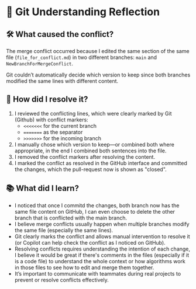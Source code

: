 # 🧠 Git Understanding Reflection

## 🛠️ What caused the conflict?

The merge conflict occurred because I edited the same section of the same file (`file_for_conflict.md`) in two different branches: `main` and `NewBranchForMergeConflict`. 

Git couldn’t automatically decide which version to keep since both branches modified the same lines with different content.

## 🔧 How did I resolve it?

1. I reviewed the conflicting lines, which were clearly marked by Git (Github) with conflict markers:
   - `<<<<<<<` for the current branch
   - `=======` as the separator
   - `>>>>>>>` for the incoming branch
2. I manually chose which version to keep—or combined both where appropriate, in the end I combined both sentences into the file.
3. I removed the conflict markers after resolving the content.
4. I marked the conflict as resolved in the GitHub interface and committed the changes, which the pull-request now is shown as "closed".

## 📚 What did I learn?

- I noticed that once I commitd the changes, both branch now has the same file content on GitHub, I can even choose to delete the other branch that is conflicted with the main branch.
- I believe merge conflicts usually happen when multiple branches modify the same file (especially the same lines).
- Git clearly marks the conflict and allows manual intervention to resolve it (or Copilot can help check the conflict as I noticed on GitHub).
- Resolving conflicts requires understanding the intention of each change, I believe it would be great if there's comments in the files (especially if it is a code file) to understand the whole context or how algorithms work in those files to see how to edit and merge them together.
- It’s important to communicate with teammates during real projects to prevent or resolve conflicts effectively.
